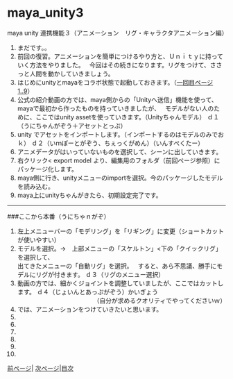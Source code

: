 # maya_unity3
maya unity 連携機能３（アニメーション　リグ・キャラクタアニメーション編）

1. まだです。。
1. 前回の復習。アニメーションを簡単につけるやり方と、Ｕｎｉｔｙに持っていく方法をやりました。  
今回はその続きになります。リグをつけて、ささっと人間を動かしていきましょう。
1. はじめにunityとmayaをコラボ状態で起動しておきます。（[一回目ページ1..9](https://github.com/175B005/maya_unity)）
1. 公式の紹介動画の方では、maya側からの「Unityへ送信」機能を使って、mayaで最初から作ったものを持っていきましたが、  
モデルがない人のために、ここではunity assetを使っていきます。（Unityちゃんモデル）
ｄ１（うにちゃんがぞう＋アセットとっぷ）
1. unity でアセットをインポートします。（インポートするのはモデルのみでおｋ）
ｄ２（いｍぽーとがぞう、ちぇっくがめん）（いんすぺくたー）
1. アニメデータがはいっていないものを選択して、シーンに出していきます。
1. 右クリック< export model より、編集用のフォルダ（前回ページ参照）にパッケージ化します。
1. maya側に行き、unityメニューのimportを選択。今のパッケージしたモデルを読み込む。
1. maya上にunityちゃんがきたら、初期設定完了です。
---

###ここから本番（うにちゃｎがぞ）

1. 左上メニューバーの「モデリング」を「リギング」に変更（ショートカットが使いやすい）
1. モデルを選択。→　上部メニューの「スケルトン」<下の「クイックリグ」を選択して、  
出てきたメニューの「自動リグ」を選択。  
すると、あら不思議、勝手にモデルにリグが付きます。 
ｄ３（リグのメニュー選択）
1. 動画の方では、細かくジョイントを調整していましたが、ここではカットします。
ｄ４（じょいんとあっぷがぞう）かいぎょう  
　　　　　　　　　　　　　（自分が求めるクオリティでやってくださいｗ）
1. では、アニメーションをつけていきたいと思います。
1. 
1. 
1. 
1. 
1. 
1. 

 [前ページ](https://github.com/175B005/maya_unity2)| [次ページ](https://github.com/175B005/maya_unity4)|[目次](https://github.com/175B005/maya_unity_index)

